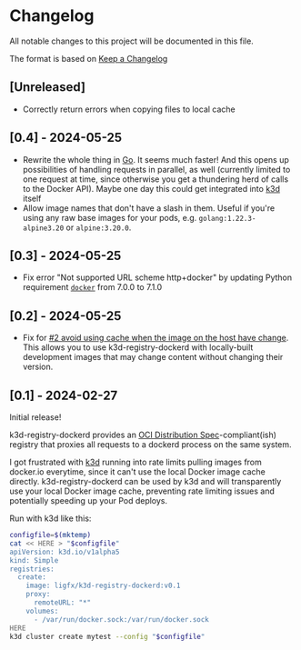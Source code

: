 # Changelog

All notable changes to this project will be documented in this file.

The format is based on [Keep a Changelog](https://keepachangelog.com/en/1.1.0/)

## [Unreleased]

- Correctly return errors when copying files to local cache

## [0.4] - 2024-05-25

- Rewrite the whole thing in [Go](https://go.dev/). It seems much faster! And this opens up possibilities of handling requests in parallel, as well (currently limited to one request at time, since otherwise you get a thundering herd of calls to the Docker API). Maybe one day this could get integrated into [k3d](https://k3d.io/) itself
- Allow image names that don't have a slash in them. Useful if you're using any raw base images for your pods, e.g. `golang:1.22.3-alpine3.20` or `alpine:3.20.0`.

## [0.3] - 2024-05-25

- Fix error "Not supported URL scheme http+docker" by updating Python requirement [`docker`](https://pypi.org/project/docker/) from 7.0.0 to 7.1.0

## [0.2] - 2024-05-25

- Fix for [#2 avoid using cache when the image on the host have change](https://github.com/ligfx/k3d-registry-dockerd/issues/2). This allows you to use k3d-registry-dockerd with locally-built development images that may change content without changing their version.

## [0.1] - 2024-02-27

Initial release!

k3d-registry-dockerd provides an [OCI Distribution Spec](https://github.com/opencontainers/distribution-spec)-compliant(ish)
registry that proxies all requests to a dockerd process on the same system.

I got frustrated with [k3d](https://k3d.io/) running into rate limits pulling images from docker.io
everytime, since it can't use the local Docker image cache directly. k3d-registry-dockerd can be
used by k3d and will transparently use your local Docker image cache, preventing rate limiting issues
and potentially speeding up your Pod deploys.

Run with k3d like this:

```sh
configfile=$(mktemp)
cat << HERE > "$configfile"
apiVersion: k3d.io/v1alpha5
kind: Simple
registries:
  create:
    image: ligfx/k3d-registry-dockerd:v0.1
    proxy:
      remoteURL: "*"
    volumes:
      - /var/run/docker.sock:/var/run/docker.sock
HERE
k3d cluster create mytest --config "$configfile"
```